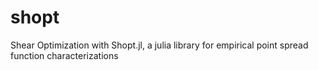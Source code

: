 # shopt
Shear Optimization with Shopt.jl, a julia library for empirical point spread function characterizations
